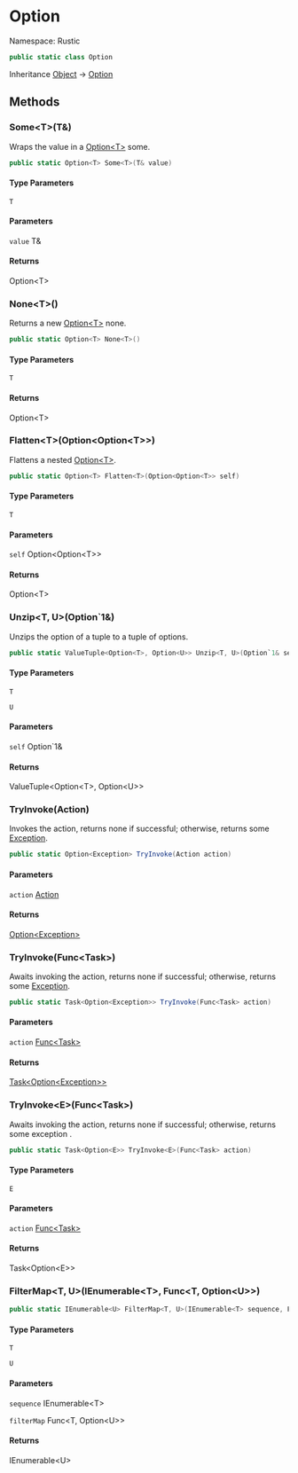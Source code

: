 # Option

Namespace: Rustic



```csharp
public static class Option
```

Inheritance [Object](https://docs.microsoft.com/en-us/dotnet/api/system.object) → [Option](./rustic.option.md)

## Methods

### **Some&lt;T&gt;(T&)**

Wraps the value in a [Option&lt;T&gt;](./rustic.option-1.md) some.

```csharp
public static Option<T> Some<T>(T& value)
```

#### Type Parameters

`T`<br>

#### Parameters

`value` T&<br>

#### Returns

Option&lt;T&gt;<br>

### **None&lt;T&gt;()**

Returns a new [Option&lt;T&gt;](./rustic.option-1.md) none.

```csharp
public static Option<T> None<T>()
```

#### Type Parameters

`T`<br>

#### Returns

Option&lt;T&gt;<br>

### **Flatten&lt;T&gt;(Option&lt;Option&lt;T&gt;&gt;)**

Flattens a nested [Option&lt;T&gt;](./rustic.option-1.md).

```csharp
public static Option<T> Flatten<T>(Option<Option<T>> self)
```

#### Type Parameters

`T`<br>

#### Parameters

`self` Option&lt;Option&lt;T&gt;&gt;<br>

#### Returns

Option&lt;T&gt;<br>

### **Unzip&lt;T, U&gt;(Option`1&)**

Unzips the option of a tuple to a tuple of options.

```csharp
public static ValueTuple<Option<T>, Option<U>> Unzip<T, U>(Option`1& self)
```

#### Type Parameters

`T`<br>

`U`<br>

#### Parameters

`self` Option`1&<br>

#### Returns

ValueTuple&lt;Option&lt;T&gt;, Option&lt;U&gt;&gt;<br>

### **TryInvoke(Action)**

Invokes the action, returns none if successful; otherwise, returns some [Exception](https://docs.microsoft.com/en-us/dotnet/api/system.exception).

```csharp
public static Option<Exception> TryInvoke(Action action)
```

#### Parameters

`action` [Action](https://docs.microsoft.com/en-us/dotnet/api/system.action)<br>

#### Returns

[Option&lt;Exception&gt;](./rustic.option-1.md)<br>

### **TryInvoke(Func&lt;Task&gt;)**

Awaits invoking the action, returns none if successful; otherwise, returns some [Exception](https://docs.microsoft.com/en-us/dotnet/api/system.exception).

```csharp
public static Task<Option<Exception>> TryInvoke(Func<Task> action)
```

#### Parameters

`action` [Func&lt;Task&gt;](https://docs.microsoft.com/en-us/dotnet/api/system.func-1)<br>

#### Returns

[Task&lt;Option&lt;Exception&gt;&gt;](https://docs.microsoft.com/en-us/dotnet/api/system.threading.tasks.task-1)<br>

### **TryInvoke&lt;E&gt;(Func&lt;Task&gt;)**

Awaits invoking the action, returns none if successful; otherwise, returns some exception .

```csharp
public static Task<Option<E>> TryInvoke<E>(Func<Task> action)
```

#### Type Parameters

`E`<br>

#### Parameters

`action` [Func&lt;Task&gt;](https://docs.microsoft.com/en-us/dotnet/api/system.func-1)<br>

#### Returns

Task&lt;Option&lt;E&gt;&gt;<br>

### **FilterMap&lt;T, U&gt;(IEnumerable&lt;T&gt;, Func&lt;T, Option&lt;U&gt;&gt;)**



```csharp
public static IEnumerable<U> FilterMap<T, U>(IEnumerable<T> sequence, Func<T, Option<U>> filterMap)
```

#### Type Parameters

`T`<br>

`U`<br>

#### Parameters

`sequence` IEnumerable&lt;T&gt;<br>

`filterMap` Func&lt;T, Option&lt;U&gt;&gt;<br>

#### Returns

IEnumerable&lt;U&gt;<br>
